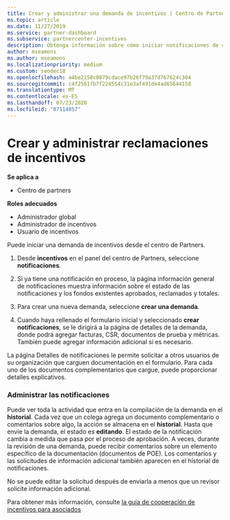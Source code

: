 ```yaml
---
title: Crear y administrar una demanda de incentivos | Centro de Partners
ms.topic: article
ms.date: 11/27/2019
ms.service: partner-dashboard
ms.subservice: partnercenter-incentives
description: Obtenga información sobre cómo iniciar notificaciones de cooperabilidad de incentivos del centro de Partners. Puede ver toda la actividad que entra en la compilación de la demanda en el historial.
author: mseamons
ms.author: mseamons
ms.localizationpriority: medium
ms.custom: seodec18
ms.openlocfilehash: a4be2158c0879cdace97b26f79a37d767624c304
ms.sourcegitcommit: c4f2561fb7f224554c31e3af491de4ad65644158
ms.translationtype: MT
ms.contentlocale: es-ES
ms.lasthandoff: 07/23/2020
ms.locfileid: "87114857"
---
```

# <a name="create-and-manage-an-incentives-claim"></a>Crear y administrar reclamaciones de incentivos

**Se aplica a**
- Centro de partners

**Roles adecuados**

- Administrador global
- Administrador de incentivos
- Usuario de incentivos

Puede iniciar una demanda de incentivos desde el centro de Partners. 

1. Desde **incentivos** en el panel del centro de Partners, seleccione **notificaciones**.

2.  Si ya tiene una notificación en proceso, la página información general de notificaciones muestra información sobre el estado de las notificaciones y los fondos existentes aprobados, reclamados y totales.

3.  Para crear una nueva demanda, seleccione **crear una demanda**.

4.  Cuando haya rellenado el formulario inicial y seleccionado **crear notificaciones**, se le dirigirá a la página de detalles de la demanda, donde podrá agregar facturas, CSR, documentos de prueba y métricas. También puede agregar información adicional si es necesario.

La página Detalles de notificaciones le permite solicitar a otros usuarios de su organización que carguen documentación en el formulario. Para cada uno de los documentos complementarios que cargue, puede proporcionar detalles explicativos. 

### <a name="manage-your-claims"></a>Administrar las notificaciones

Puede ver toda la actividad que entra en la compilación de la demanda en el **historial**. Cada vez que un colega agrega un documento complementario o comentarios sobre algo, la acción se almacena en el **historial**. Hasta que envíe la demanda, el estado es **editando**. El estado de la notificación cambia a medida que pasa por el proceso de aprobación. A veces, durante la revisión de una demanda, puede recibir comentarios sobre un elemento específico de la documentación (documentos de POE). Los comentarios y las solicitudes de información adicional también aparecen en el historial de notificaciones. 

No se puede editar la solicitud después de enviarla a menos que un revisor solicite información adicional.

Para obtener más información, consulte [la guía de cooperación de incentivos para asociados](https://assets.microsoft.com/coop-guidebook.pdf)
